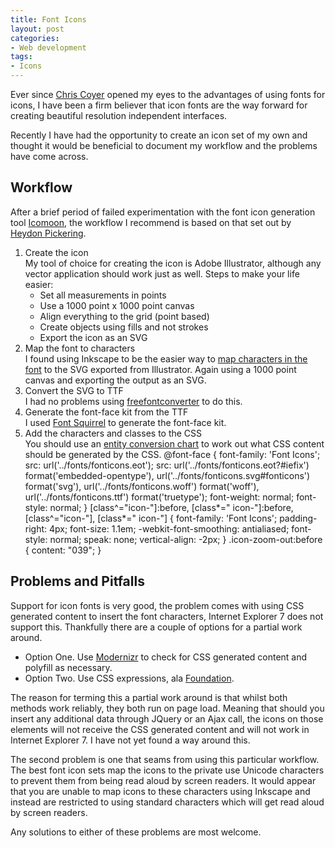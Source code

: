 ```yaml
---
title: Font Icons
layout: post
categories:
- Web development
tags:
- Icons
---
```


Ever since [Chris Coyer](http://css-tricks.com/examples/IconFont/) opened my eyes to the advantages of using fonts for icons, I have been a firm believer that icon fonts are the way forward for creating beautiful resolution independent interfaces.



Recently I have had the opportunity to create an icon set of my own and thought it would be beneficial to document my workflow and the problems have come across.

## Workflow

After a brief period of failed experimentation with the font icon generation tool [Icomoon]( http://keyamoon.com/icomoon/#toHome), the workflow I recommend is based on that set out by [Heydon Pickering](http://www.webdesignerdepot.com/2012/01/how-to-make-your-own-icon-webfont/).

1.  Create the icon  
    My tool of choice for creating the icon is Adobe Illustrator, although any vector application should work just as well. Steps to make your life easier: 
    *   Set all measurements in points
    *   Use a 1000 point x 1000 point canvas
    *   Align everything to the grid (point based)
    *   Create objects using fills and not strokes
    *   Export the icon as an SVG
2.  Map the font to characters  
    I found using Inkscape to be the easier way to [map characters in the font](http://cleversomeday.wordpress.com/2010/03/27/video-make-a-font-in-inkscape/) to the SVG exported from Illustrator. Again using a 1000 point canvas and exporting the output as an SVG.
3.  Convert the SVG to TTF  
    I had no problems using [freefontconverter](http://www.freefontconverter.com/) to do this.
4.  Generate the font-face kit from the TTF  
    I used [Font Squirrel]( http://www.fontsquirrel.com/fontface/generator) to generate the font-face kit.
5.  Add the characters and classes to the CSS  
    You should use an [entity conversion chart](http://wacky.bz/004/) to work out what CSS content should be generated by the CSS.     @font-face {
        		font-family: 'Font Icons';
        		src: url&#40;'../fonts/fonticons.eot'&#41;;
        		src: url&#40;'../fonts/fonticons.eot?#iefix'&#41; format&#40;'embedded-opentype'&#41;,
        			url&#40;'../fonts/fonticons.svg#fonticons'&#41; format&#40;'svg'&#41;,
        			url&#40;'../fonts/fonticons.woff'&#41; format&#40;'woff'&#41;,
        			url&#40;'../fonts/fonticons.ttf'&#41; format&#40;'truetype'&#41;;
        		font-weight: normal;
        		font-style: normal;
        	&#125;
        	&#91;class^="icon-"&#93;:before, &#91;class*=" icon-"&#93;:before,
        	&#91;class^="icon-"&#93;, &#91;class*=" icon-"&#93; &#123;
        		font-family: 'Font Icons';
        		padding-right: 4px;
        		font-size: 1.1em;
        		-webkit-font-smoothing: antialiased;
        		font-style: normal;
        		speak: none;
        		vertical-align: -2px;
        	&#125;
        	.icon-zoom-out:before &#123;
        		content: "039";
        	&#125;
    
         

## Problems and Pitfalls

Support for icon fonts is very good, the problem comes with using CSS generated content to insert the font characters, Internet Explorer 7 does not support this. Thankfully there are a couple of options for a partial work around.

*   Option One. Use [Modernizr](http://modernizr.com/) to check for CSS generated content and polyfill as necessary.
*   Option Two. Use CSS expressions, ala [Foundation](http://www.zurb.com/article/1047/bigger-stronger-new-accessible-foundation).

The reason for terming this a partial work around is that whilst both methods work reliably, they both run on page load. Meaning that should you insert any additional data through JQuery or an Ajax call, the icons on those elements will not receive the CSS generated content and will not work in Internet Explorer 7. I have not yet found a way around this.

The second problem is one that seams from using this particular workflow. The best font icon sets map the icons to the private use Unicode characters to prevent them from being read aloud by screen readers. It would appear that you are unable to map icons to these characters using Inkscape and instead are restricted to using standard characters which will get read aloud by screen readers.

Any solutions to either of these problems are most welcome.